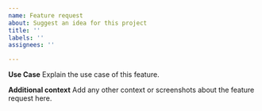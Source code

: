 ```yaml
---
name: Feature request
about: Suggest an idea for this project
title: ''
labels: ''
assignees: ''

---
```


**Use Case**
Explain the use case of this feature.

**Additional context**
Add any other context or screenshots about the feature request here.

